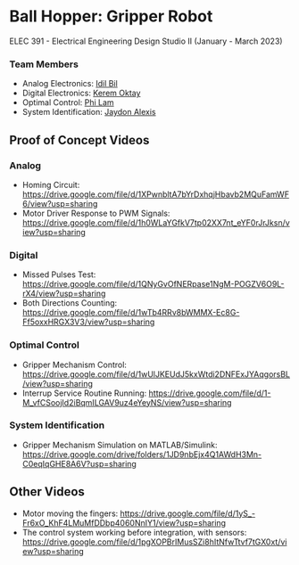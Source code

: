 # Ball Hopper: Gripper Robot
ELEC 391 - Electrical Engineering Design Studio II (January - March 2023)

### Team Members
- Analog Electronics: [Idil Bil](https://github.com/idil-bil)
- Digital Electronics: [Kerem Oktay](https://github.com/Kerem-Oktay)
- Optimal Control: [Phi Lam](https://github.com/philam2001)
- System Identification: [Jaydon Alexis](https://github.com/jaydonalexis)

## Proof of Concept Videos
### Analog 
- Homing Circuit: https://drive.google.com/file/d/1XPwnbltA7bYrDxhqjHbavb2MQuFamWF6/view?usp=sharing
- Motor Driver Response to PWM Signals: https://drive.google.com/file/d/1h0WLaYGfkV7tp02XX7nt_eYF0rJrJksn/view?usp=sharing

### Digital
- Missed Pulses Test: https://drive.google.com/file/d/1QNyGvOfNERpase1NgM-POGZV6O9L-rX4/view?usp=sharing
- Both Directions Counting: https://drive.google.com/file/d/1wTb4RRv8bWMMX-Ec8G-Ff5oxxHRGX3V3/view?usp=sharing

### Optimal Control
- Gripper Mechanism Control: https://drive.google.com/file/d/1wUlJKEUdJ5kxWtdi2DNFExJYAqgorsBL/view?usp=sharing
- Interrup Service Routine Running: https://drive.google.com/file/d/1-M_vfCSoojId2iBqmILGAV9uz4eYeyNS/view?usp=sharing

### System Identification
- Gripper Mechanism Simulation on MATLAB/Simulink: https://drive.google.com/drive/folders/1JD9nbEjx4Q1AWdH3Mn-C0eqIqGHE8A6V?usp=sharing

## Other Videos
- Motor moving the fingers: https://drive.google.com/file/d/1yS_-Fr6xO_KhF4LMuMfDDbp4060NnIY1/view?usp=sharing
- The control system working before integration, with sensors: https://drive.google.com/file/d/1pgXOPBrIMusSZi8hItNfwTtvf7tGX0xt/view?usp=sharing
